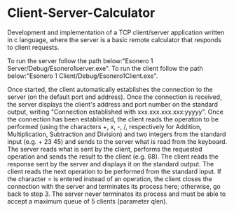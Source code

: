 # Client-Server-Calculator
Development and implementation of a TCP client/server application written in c language, where the server is a basic remote calculator that responds to client requests.


To run the server follow the path below:"Esonero 1 Server/Debug/Esonero1server.exe".
To run the client follow the path below:"Esonero 1 Client/Debug/Esonero1Client.exe".

Once started, the client automatically establishes the connection to the server (on the default port and address).
Once the connection is received, the server displays the client's address and port number on the standard output, writing "Connection established with xxx.xxx.xxx.xxx:yyyyy".
Once the connection has been established, the client reads the operation to be performed (using the characters +, x, -, /, respectively for Addition, Multiplication, Subtraction and Division) and two integers from the standard input (e.g. + 23 45) and sends to the server what is read from the keyboard.
The server reads what is sent by the client, performs the requested operation and sends the result to the client (e.g. 68).
The client reads the response sent by the server and displays it on the standard output.
The client reads the next operation to be performed from the standard input.
If the character = is entered instead of an operation, the client closes the connection with the server and terminates its process here; otherwise, go back to step 3.
The server never terminates its process and must be able to accept a maximum queue of 5 clients (parameter qlen).
